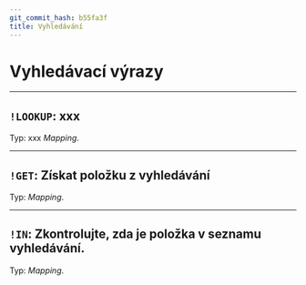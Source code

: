 ```yaml
---
git_commit_hash: b55fa3f
title: Vyhledávání
---
```


# Vyhledávací výrazy


---

## `!LOOKUP`: xxx 

Typ: xxx _Mapping_.


---

## `!GET`: Získat položku z vyhledávání

Typ: _Mapping_.


---

## `!IN`: Zkontrolujte, zda je položka v seznamu vyhledávání.

Typ: _Mapping_.

